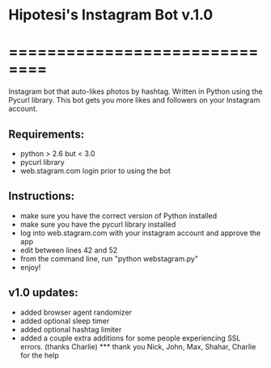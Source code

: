 # Hipotesi's Instagram Bot v.1.0

# ==============================

Instagram bot that auto-likes photos by hashtag.  Written in Python using the Pycurl library.
This bot gets you more likes and followers on your Instagram account.  

## Requirements:
- python > 2.6 but < 3.0
- pycurl library
- web.stagram.com login prior to using the bot

## Instructions:
- make sure you have the correct version of Python installed
- make sure you have the pycurl library installed
- log into web.stagram.com with your instagram account and approve the app
- edit between lines 42 and 52
- from the command line, run "python webstagram.py"
- enjoy!

## v1.0 updates:
- added browser agent randomizer
- added optional sleep timer 
- added optional hashtag limiter
- added a couple extra additions for some people experiencing SSL errors.  (thanks Charlie)
*** thank you Nick, John, Max, Shahar, Charlie for the help

